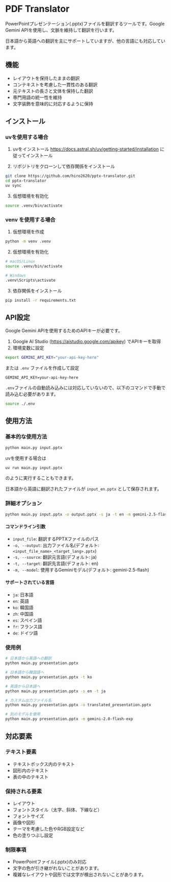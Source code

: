 # PDF Translator

PowerPointプレゼンテーション(.pptx)ファイルを翻訳するツールです。Google Gemini APIを使用し、文脈を維持して翻訳を行います。

日本語から英語への翻訳を主にサポートしていますが、他の言語にも対応しています。

## 機能

- レイアウトを保持したままの翻訳
- コンテキストを考慮した一貫性のある翻訳
- 元テキストの長さと文体を保持した翻訳
- 専門用語の統一性を維持
- 文字装飾を意味的に対応するように保持

## インストール

### uvを使用する場合

1. uvをインストール
https://docs.astral.sh/uv/getting-started/installation に従ってインストール

2. リポジトリをクローンして依存関係をインストール
```bash
git clone https://github.com/hiro2620/pptx-translator.git
cd pptx-translator
uv sync
```

3. 仮想環境を有効化
```bash
source .venv/bin/activate
```

### venv を使用する場合

1. 仮想環境を作成
```bash
python -m venv .venv
```

2. 仮想環境を有効化
```bash
# macOS/Linux
source .venv/bin/activate

# Windows
.venv\Scripts\activate
```

3. 依存関係をインストール
```bash
pip install -r requirements.txt
```

## API設定

Google Gemini APIを使用するためのAPIキーが必要です。

1. Google AI Studio (https://aistudio.google.com/apikey) でAPIキーを取得
2. 環境変数に設定

```bash
export GEMINI_API_KEY="your-api-key-here"
```

または `.env` ファイルを作成して設定
```
GEMINI_API_KEY=your-api-key-here
```
`.env`ファイルの自動読み込みには対応していないので、以下のコマンドで手動で読み込む必要があります。
```bash
source ./.env
```

## 使用方法

### 基本的な使用方法
```bash
python main.py input.pptx
```

uvを使用する場合は
```bash
uv run main.py input.pptx
```
のように実行することもできます。

日本語から英語に翻訳されたファイルが `input_en.pptx` として保存されます。

### 詳細オプション

```bash
python main.py input.pptx -o output.pptx -s ja -t en -m gemini-2.5-flash
```

#### コマンドライン引数

- `input_file`: 翻訳するPPTXファイルのパス
- `-o, --output`: 出力ファイル名(デフォルト: `<input_file_name>_<target_lang>.pptx`)
- `-s, --source`: 翻訳元言語(デフォルト: ja)
- `-t, --target`: 翻訳先言語(デフォルト: en)
- `-m, --model`: 使用するGeminiモデル(デフォルト: gemini-2.5-flash)

#### サポートされている言語

- `ja`: 日本語
- `en`: 英語
- `ko`: 韓国語
- `zh`: 中国語
- `es`: スペイン語
- `fr`: フランス語
- `de`: ドイツ語

### 使用例

```bash
# 日本語から英語への翻訳
python main.py presentation.pptx

# 日本語から韓国語へ
python main.py presentation.pptx -t ko

# 英語から日本語へ
python main.py presentation.pptx -s en -t ja

# カスタム出力ファイル名
python main.py presentation.pptx -o translated_presentation.pptx

# 別のモデルを使用
python main.py presentation.pptx -m gemini-2.0-flash-exp
```

## 対応要素

### テキスト要素

- テキストボックス内のテキスト
- 図形内のテキスト
- 表の中のテキスト

### 保持される要素

- レイアウト
- フォントスタイル（太字、斜体、下線など）
- フォントサイズ
- 画像や図形
- テーマを考慮した色やRGB設定など
- 色の塗りつぶし設定

### 制限事項

- PowerPointファイル(.pptx)のみ対応
- 文字の色が引き継がれないことがあります。
- 複雑なレイアウトや図形では文字が検出されないことがあります。